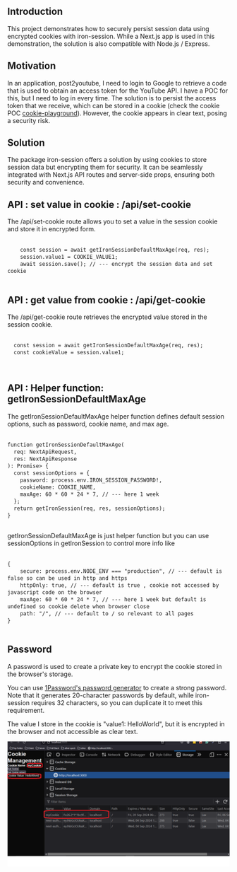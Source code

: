 <h2>Introduction</h2>
This project demonstrates how to securely persist session data using encrypted cookies with iron-session. While a Next.js app is used in this demonstration, the solution is also compatible with Node.js / Express.

<h2>Motivation</h2>
In an application, post2youtube, I need to login to Google to retrieve a code that is used to obtain an access token for the YouTube API. I have a POC for this, but I need to log in every time. The solution is to persist the access token that we receive, which can be stored in a cookie (check the cookie POC <a href=https://github.com/NathanKr/cookie-playground>cookie-playground</a>). However, the cookie appears in clear text, posing a security risk.


<h2>Solution</h2>
The package iron-session offers a solution by using cookies to store session data but encrypting them for security. It can be seamlessly integrated with Next.js API routes and server-side props, ensuring both security and convenience.


<h2>API : set value in cookie : /api/set-cookie</h2>
The /api/set-cookie route allows you to set a value in the session cookie and store it in encrypted form.

<pre>
<code class='language-typescript'>  
    const session = await getIronSessionDefaultMaxAge(req, res);
    session.value1 = COOKIE_VALUE1;
    await session.save(); // --- encrypt the session data and set cookie
</code>
</pre>

<h2>API : get value from cookie : /api/get-cookie</h2>
The /api/get-cookie route retrieves the encrypted value stored in the session cookie.

<pre>
<code class='language-typescript'>  
  const session = await getIronSessionDefaultMaxAge(req, res);
  const cookieValue = session.value1;

</code>
</pre>

<h2>API : Helper function: getIronSessionDefaultMaxAge</h2>
The getIronSessionDefaultMaxAge helper function defines default session options, such as password, cookie name, and max age.


<pre>
<code class='language-typescript'>  
function getIronSessionDefaultMaxAge(
  req: NextApiRequest,
  res: NextApiResponse
): Promise<IronSession<IronSessionData>> {
  const sessionOptions = {
    password: process.env.IRON_SESSION_PASSWORD!,
    cookieName: COOKIE_NAME,
    maxAge: 60 * 60 * 24 * 7, // --- here 1 week
  };
  return getIronSession<IronSessionData>(req, res, sessionOptions);
}
</code>
</pre>

getIronSessionDefaultMaxAge is just helper function but you can use sessionOptions in getIronSession to control more info like 

<pre>
<code class='language-typescript'>  
{
    secure: process.env.NODE_ENV === "production", // --- default is false so can be used in http and https
    httpOnly: true, // --- default is true , cookie not accessed by javascript code on the browser
    maxAge: 60 * 60 * 24 * 7, // --- here 1 week but default is undefined so cookie delete when browser close
    path: "/", // --- default to / so relevant to all pages
}
</code>
</pre>


<h2>Password</h2>
<p> A password is used to create a private key to encrypt the cookie stored in the browser's storage.</p>

<p>You can use <a href="https://1password.com/password-generator">1Password's password generator</a> to create a strong password. Note that it generates 20-character passwords by default, while iron-session requires 32 characters, so you can duplicate it to meet this requirement.</p>

<p>The value I store in the cookie is "value1: HelloWorld", but it is encrypted in the browser and not accessible as clear text.</p>



<img src='https://github.com/NathanKr/next.js-iron-session-playground/blob/main/figs/cookie-encrypyted-by-iron-session.png?raw=true'>

